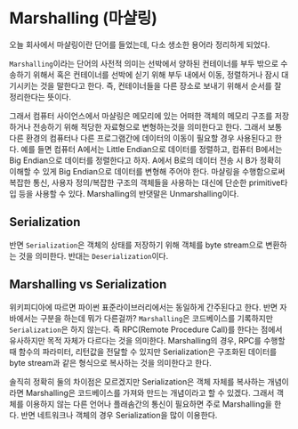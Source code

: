 # Marshalling (마샬링)

오늘 회사에서 마샬링이란 단어를 들었는데, 다소 생소한 용어라 정리하게 되었다.

`Marshalling`이라는 단어의 사전적 의미는 선박에서 양하된 컨테이너를 부두 밖으로 수송하기 위해서 혹은 컨테이너를 선박에 싣기 위해 부두 내에서 이동, 정렬하거나 잠시 대기시키는 것을 말한다고 한다. 즉, 컨테이너들을 다른 장소로 보내기 위해서 순서를 잘 정리한다는 뜻이다. 

그래서 컴퓨터 사이언스에서 마샬링은 메모리에 있는 어떠한 객체의 메모리 구조를 저장하거나 전송하기 위해 적당한 자료형으로 변형하는것을 의미한다고 한다. 그래서 보통 다른 환경의 컴퓨터나 다른 프로그램간에 데이터의 이동이 필요할 경우 사용된다고 한다. 예를 들면 컴퓨터 A에서는 Little Endian으로 데이터를 정렬하고, 컴퓨터 B에서는 Big Endian으로 데이터를 정렬한다고 하자. A에서 B로의 데이터 전송 시 B가 정확히 이해할 수 있게 Big Endian으로 데이터를 변형해 주어야 한다. 마샬링을 수행함으로써 복잡한 통신, 사용자 정의/복잡한 구조의 객체들을 사용하는 대신에 단순한 primitive타입 등을 사용할 수 있다. Marshalling의 반댓말은 Unmarshalling이다.

## Serialization

반면 `Serialization`은 객체의 상태를 저장하기 위해 객체를 byte stream으로 변환하는 것을 의미한다. 반대는 `Deserialization`이다.

## Marshalling vs Serialization

위키피디아에 따르면 파이썬 표준라이브러리에서는 동일하게 간주된다고 한다. 반면 자바에서는 구분을 하는데 뭐가 다른걸까? `Marshalling`은 코드베이스를 기록하지만 `Serialization`은 하지 않는다. 즉 RPC(Remote Procedure Call)를 한다는 점에서 유사하지만 목적 자체가 다르다는 것을 의미한다. Marshalling의 경우, RPC를 수행할때 함수의 파라미터, 리턴값을 전달할 수 있지만 Serialization은 구조화된 데이터를 byte stream과 같은 형식으로 복사하는 것을 의미한다고 한다.

솔직히 정확히 둘의 차이점은 모르겠지만 Serialization은 객체 자체를 복사하는 개념이라면 Marshalling은 코드베이스를 가져와 만드는 개념이라고 할 수 있겠다. 그래서 객체를 이용하지 않는 다른 언어나 플래솜간의 통신이 필요하면 주로 Marshalling을 한다. 반면 네트워크나 객체의 경우 Serialization을 많이 이용한다.
